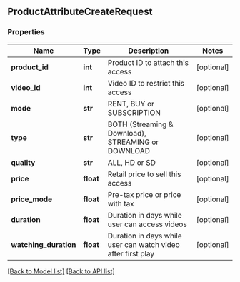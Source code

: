 ## ProductAttributeCreateRequest

### Properties
Name | Type | Description | Notes
------------ | ------------- | ------------- | -------------
**product_id** | **int** | Product ID to attach this access | [optional] 
**video_id** | **int** | Video ID to restrict this access | [optional] 
**mode** | **str** | RENT, BUY or SUBSCRIPTION | [optional] 
**type** | **str** | BOTH (Streaming &amp; Download), STREAMING or DOWNLOAD | [optional] 
**quality** | **str** | ALL, HD or SD | [optional] 
**price** | **float** | Retail price to sell this access | [optional] 
**price_mode** | **float** | Pre-tax price or price with tax | [optional] 
**duration** | **float** | Duration in days while user can access videos | [optional] 
**watching_duration** | **float** | Duration in days while user can watch video after first play | [optional] 

[[Back to Model list]](#documentation-for-models) [[Back to API list]](#documentation-for-api-endpoints)


